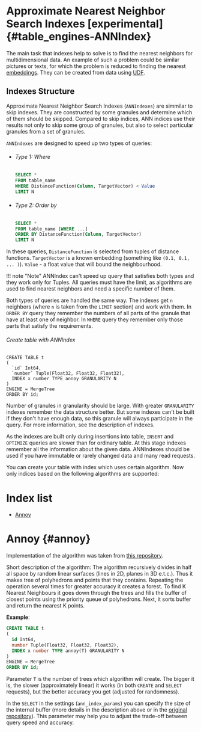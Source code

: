 # Approximate Nearest Neighbor Search Indexes [experimental] {#table_engines-ANNIndex}

The main task that indexes help to solve is to find the nearest neighbors for multidimensional data. An example of such a problem could be similar pictures or texts, for which the problem is reduced to finding the nearest [embeddings](https://cloud.google.com/architecture/overview-extracting-and-serving-feature-embeddings-for-machine-learning). They can be created from data using [UDF](../../../sql-reference/functions/index.md#executable-user-defined-functions).

## Indexes Structure

Approximate Nearest Neighbor Search Indexes (`ANNIndexes`) are simmilar to skip indexes. They are constructed by some granules and determine which of them should be skipped. Compared to skip indices, ANN indices use their results not only to skip some group of granules, but also to select particular granules from a set of granules.

`ANNIndexes` are designed to speed up two types of queries:

- ######  Type 1: Where 
   ``` sql 
   SELECT * 
   FROM table_name 
   WHERE DistanceFunction(Column, TargetVector) < Value 
   LIMIT N
   ```
- ###### Type 2: Order by
  ``` sql
  SELECT * 
  FROM table_name [WHERE ...] 
  ORDER BY DistanceFunction(Column, TargetVector) 
  LIMIT N
  ```

In these queries, `DistanceFunction` is selected from tuples of distance functions. `TargetVector` is a known embedding (something like `(0.1, 0.1, ... )`). `Value` - a float value that will bound the neighbourhood.

!!! note "Note"
    ANNIndex can't speed up query that satisfies both types and they work only for Tuples. All queries must have the limit, as algorithms are used to find nearest neighbors and need a specific number of them.

Both types of queries are handled the same way. The indexes get `n` neighbors (where `n` is taken from the `LIMIT` section) and work with them. In `ORDER BY` query they remember the numbers of all parts of the granule that have at least one of neighbor. In `WHERE` query they remember only those parts that satisfy the requirements.

###### Create table with ANNIndex
```
CREATE TABLE t
(
  `id` Int64,
  `number` Tuple(Float32, Float32, Float32),
  INDEX x number TYPE annoy GRANULARITY N
)
ENGINE = MergeTree
ORDER BY id;
```
    
Number of granules in granularity should be large. With greater `GRANULARITY` indexes remember the data structure better. But some indexes can't be built if they don't have enough data, so this granule will always participate in the query. For more information, see the description of indexes.

As the indexes are built only during insertions into table, `INSERT` and `OPTIMIZE` queries are slower than for ordinary table. At this stage indexes remember all the information about the given data. ANNIndexes should be used if you have immutable or rarely changed data and many read requests.
    
You can create your table with index which uses certain algorithm. Now only indices based on the following algorithms are supported:

# Index list
- [Annoy](../../../engines/table-engines/mergetree-family/annindexes.md#annoy-annoy)

# Annoy {#annoy}
Implementation of the algorithm was taken from [this repository](https://github.com/spotify/annoy).

Short description of the algorithm:
The algorithm recursively divides in half all space by random linear surfaces (lines in 2D, planes in 3D e.t.c.). Thus it makes tree of polyhedrons and points that they contains. Repeating the operation several times for greater accuracy it creates a forest.
To find K Nearest Neighbours it goes down through the trees and fills the buffer of closest points using the priority queue of polyhedrons. Next, it sorts buffer and return the nearest K points.

__Example__:
```sql
CREATE TABLE t
(
  id Int64,
  number Tuple(Float32, Float32, Float32),
  INDEX x number TYPE annoy(T) GRANULARITY N
)
ENGINE = MergeTree
ORDER BY id;
```
Parameter `T` is the number of trees which algorithm will create. The bigger it is, the slower (approximately linear) it works (in both `CREATE` and `SELECT` requests), but the better accuracy you get (adjusted for randomness).

In the `SELECT` in the settings (`ann_index_params`) you can specify the size of the internal buffer (more details in the description above or in the [original repository](https://github.com/spotify/annoy)).
This parameter may help you to adjust the trade-off between query speed and accuracy.